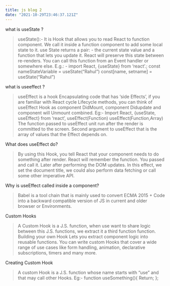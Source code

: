 ```yaml
---
title: js blog 2
date: "2021-10-29T23:46:37.121Z"
---
```


 what is useState ?

> useState():- It is Hook that allows you to read React to function component. We call it inside a function component to add some local state to it.
use State returns a pair: - the current state value and a function that lets you update it.
React will preserve this state between re-renders.
You can call this function from an Event handler or somewhere else.
>E.g.: - import React, {useState} from ‘react’.;
const nameStateVariable = useState(“Rahul”)
const[name, setname] = useState(“Rahul”)

what is useeffect ? 
> useEffect is a hook Encapsulating code that has ‘side Effects’, if you are familiar with React cycle 
Lifecycle methods, you can think of useEffect Hook as component DidMount, component Didupdate and component will Unmount combined.
Eg:-
>Import React, {useState, useEffect} from ‘react’,
useEffect(Function)
useEffect(Function,Array)
The function passed to useEffect unit run after the render is committed to the screen. 
Second argument to useEffect that is the array of values that the Effect depends on.


What does  useEffect do?    
>By using this Hook, you tell React that your component needs to do something after render. React will remember the function. You passed and call it. Later after performing the DOM updates. In this effect, we set the document title, we could also perform data fetching or call some other imperative API.


Why is useEffect called inside a component?
> Babel is a tool chain that is mainly used to convert ECMA 2015 + Code into a backward compatible version of JS in current and older browser or Environments.

Custom Hooks
> A Custom Hook is a J.S. function, when use want to share logic between this J.S. functions, we extract it a third function function.
Building your own Hook Lets you extract component logic into reusable functions.
You can write custom Hooks that cover a wide range of use cases like form handling, animation, declarative subscriptions, timers and many more.

Creating Custom Hook
> A custom Hook is a J.S. function whose name starts with “use” and that may call other Hooks.
Eg:- function useSomething(){
Return;
};

